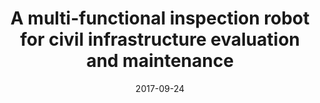 ---
title: "A multi-functional inspection robot for civil infrastructure evaluation and maintenance"
collection: publications
date: 2017-09-24
venue: 'Intelligent Robots and Systems (IROS), 2017 IEEE/RSJ International Conference on'
paperurl: 'http://ara.cse.unr.edu/wp-content/uploads/2014/12/IROS2017-DeckRobot2.pdf'
---